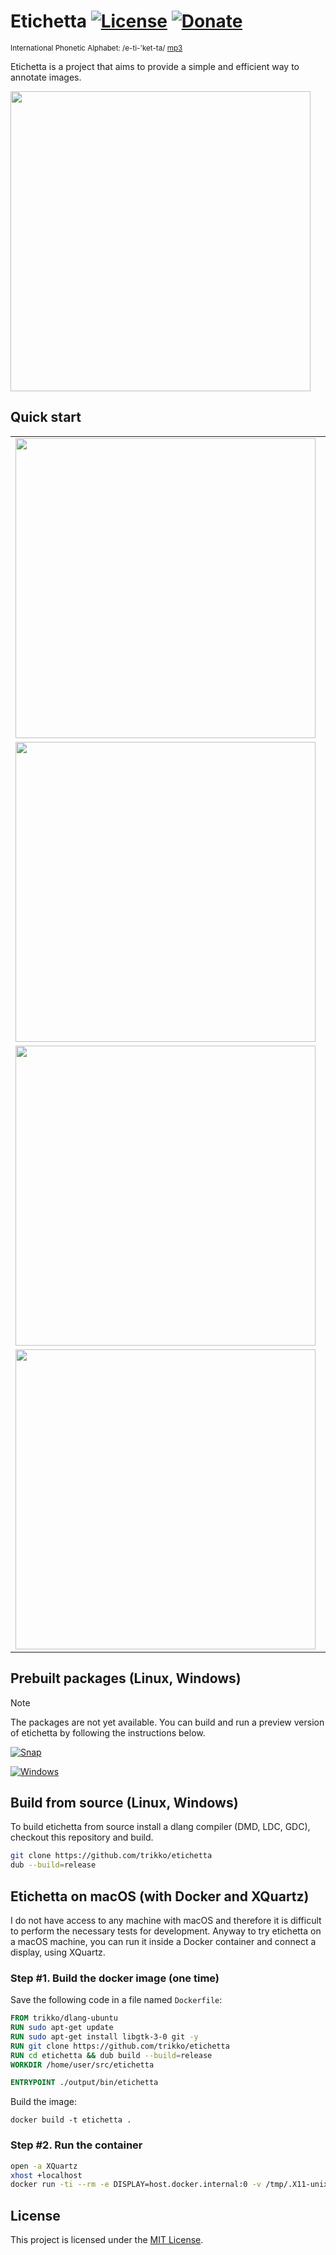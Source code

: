 # Etichetta [![License](https://img.shields.io/badge/license-MIT-blue.svg)](https://github.com/trikko/etichetta/blob/main/LICENSE) [![Donate](https://img.shields.io/badge/paypal-buy_me_a_beer-FFEF00?logo=paypal&logoColor=white)](https://paypal.me/andreafontana/5)
<sup>International Phonetic Alphabet: /e-ti-'ket-ta/ [mp3](https://www.dropbox.com/scl/fi/ow41ztln8vcbw8t10bcd1/etichetta.mp3?rlkey=6lecfwxq9h2aj6nzzimjlejdp&st=n1d6clii&dl=0)</sup>

Etichetta is a project that aims to provide a simple and efficient way to annotate images.

<img src="https://github.com/trikko/etichetta/assets/647157/7ab51282-e2ed-435e-b44b-f9073c0df18c" width=480>

## Quick start
|  |  |
| -- | -- |
| <img src="https://github.com/trikko/etichetta/assets/647157/80822b8f-052c-4564-99d9-b4292d70bc72" width=480> | Press `SHIFT` and draw on the image to select the area to zoom in. Press `Z` to goes back to full view. |  
| <img src="https://github.com/trikko/etichetta/assets/647157/71d4eba5-52e9-4334-a600-918f6642d268" width=480> | Press `Z` to zoom into the current annotation. Press `N` (next) and `P` (previous) to cycle thru annotations. |
| <img src="https://github.com/trikko/etichetta/assets/647157/32c44c48-e04e-4003-9ba7-6178c4571039" width=480> | Press `SPACE` to start drawing a new annotation. Press `ESC` to cancel, `ENTER` to save and go back to edit mode or `SPACE` to save and start another annotation. Press `G` to toggle guidelines. |
| <img src="https://github.com/trikko/etichetta/assets/647157/3bbd1148-6a75-4cfd-8718-3d2bfbf9dcb5" width=480> | Press a key from `1` to `9` to change the label. Or press `L` and search by typing label's name or index. | 



## Prebuilt packages (Linux, Windows)
> [!NOTE]
> The packages are not yet available. You can build and run a preview version of etichetta by following the instructions below.

[![Snap](https://img.shields.io/badge/-Linux_SNAP_-red.svg?style=for-the-badge&logo=linux)](https://github.com/trikko/tshare/releases/latest/download/etichetta.snap)

[![Windows](https://img.shields.io/badge/-Windows_installer-blue.svg?style=for-the-badge&logo=windows)](https://github.com/trikko/tshare/releases/latest/download/etichetta-setup.exe)

## Build from source (Linux, Windows)

To build etichetta from source install a dlang compiler (DMD, LDC, GDC), checkout this repository and build.

```bash
git clone https://github.com/trikko/etichetta
dub --build=release
```

## Etichetta on macOS (with Docker and XQuartz)

I do not have access to any machine with macOS and therefore it is difficult to perform the necessary tests for development. Anyway to try etichetta on a macOS machine, you can run it inside a Docker container and connect a display, using XQuartz.

### Step #1. Build the docker image (one time)
Save the following code in a file named `Dockerfile`:

```Dockerfile
FROM trikko/dlang-ubuntu
RUN sudo apt-get update
RUN sudo apt-get install libgtk-3-0 git -y
RUN git clone https://github.com/trikko/etichetta
RUN cd etichetta && dub build --build=release
WORKDIR /home/user/src/etichetta

ENTRYPOINT ./output/bin/etichetta
```

Build the image:

```
docker build -t etichetta .
```

### Step #2. Run the container
```bash
open -a XQuartz
xhost +localhost
docker run -ti --rm -e DISPLAY=host.docker.internal:0 -v /tmp/.X11-unix:/tmp/.X11-unix etichetta`
```

## License

This project is licensed under the [MIT License](https://github.com/your-username/etichetta/blob/main/LICENSE).
